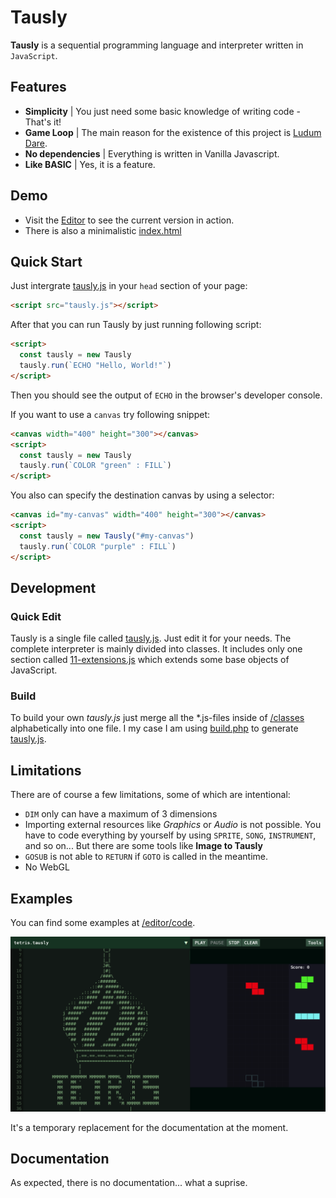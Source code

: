 # Tausly

**Tausly** is a sequential programming language and interpreter written in `JavaScript`.



## Features

- **Simplicity** | You just need some basic knowledge of writing code - That's it!
- **Game Loop** | The main reason for the existence of this project is
                  [Ludum Dare](https://ldjam.com/).
- **No dependencies** | Everything is written in Vanilla Javascript.
- **Like BASIC** | Yes, it is a feature.



## Demo
- Visit the
  [Editor](https://steinalt.online/tausly/editor)
  to see the current version in action.
- There is also a minimalistic
  [index.html](https://steinalt.online/tausly)



## Quick Start

Just intergrate
[tausly.js](https://raw.githubusercontent.com/themelektaus/tausly/master/tausly.js)
in your `head` section of your page:
```html
<script src="tausly.js"></script>
```
After that you can run Tausly by just running following script:
```html
<script>
  const tausly = new Tausly
  tausly.run(`ECHO "Hello, World!"`)
</script>
```
Then you should see the output of `ECHO` in the browser's developer console.

If you want to use a `canvas` try following snippet:
```html
<canvas width="400" height="300"></canvas>
<script>
  const tausly = new Tausly
  tausly.run(`COLOR "green" : FILL`)
</script>
```
You also can specify the destination canvas by using a selector:
```html
<canvas id="my-canvas" width="400" height="300"></canvas>
<script>
  const tausly = new Tausly("#my-canvas")
  tausly.run(`COLOR "purple" : FILL`)
</script>
```



## Development

### Quick Edit
Tausly is a single file called
[tausly.js](https://raw.githubusercontent.com/themelektaus/tausly/master/tausly.js).
Just edit it for your needs. The complete interpreter is mainly divided into classes.
It includes only one section called
[11-extensions.js](https://github.com/themelektaus/tausly/blob/master/classes/11-extensions.js)
which extends some base objects of JavaScript.

### Build
To build your own *tausly.js* just merge all the *.js-files inside of
[/classes](https://github.com/themelektaus/tausly/tree/master/classes)
alphabetically into one file. I my case I am using
[build.php](https://github.com/themelektaus/tausly/blob/master/scripts/build.php)
to generate
[tausly.js](https://raw.githubusercontent.com/themelektaus/tausly/master/tausly.js).



## Limitations

There are of course a few limitations, some of which are intentional:
- `DIM` only can have a maximum of 3 dimensions
- Importing external resources like *Graphics* or *Audio* is not possible.
  You have to code everything by yourself by using
  `SPRITE`, `SONG`, `INSTRUMENT`, and so on...
  But there are some tools like **Image to Tausly**
- `GOSUB` is not able to `RETURN` if `GOTO`
  is called in the meantime.
- No WebGL



## Examples

You can find some examples at
[/editor/code](https://github.com/themelektaus/tausly/tree/master/editor/code).

![](https://raw.githubusercontent.com/themelektaus/tausly/master/screenshots/screenshot-001.png)

It's a temporary replacement for the documentation at the moment.


## Documentation

As expected, there is no documentation... what a suprise.